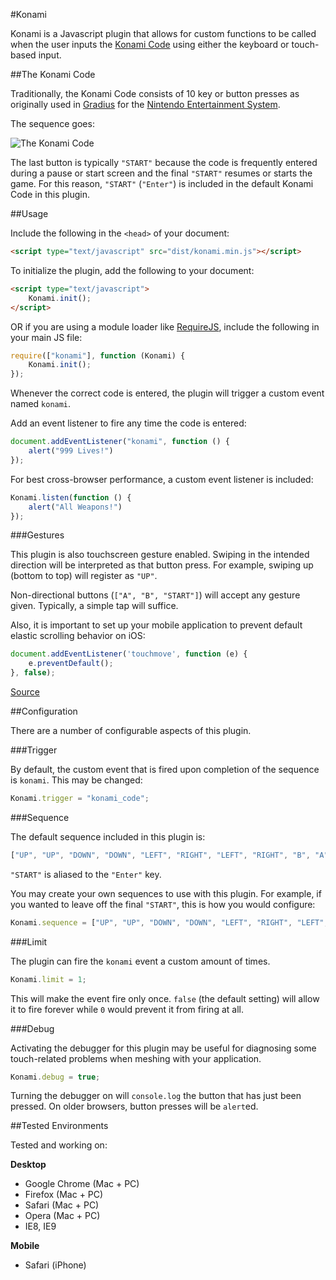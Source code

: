 #Konami

Konami is a Javascript plugin that allows for custom functions to be called when the user inputs the [Konami Code](http://en.wikipedia.org/wiki/Konami_Code) using either the keyboard or touch-based input.

##The Konami Code

Traditionally, the Konami Code consists of 10 key or button presses as originally used in [Gradius](http://en.wikipedia.org/wiki/Gradius) for the [Nintendo Entertainment System](http://en.wikipedia.org/wiki/Nintendo_Entertainment_System).

The sequence goes:

![The Konami Code](http://upload.wikimedia.org/wikipedia/commons/thumb/e/e2/Konami_Code.svg/500px-Konami_Code.svg.png)

The last button is typically `"START"` because the code is frequently entered during a pause or start screen and the final `"START"` resumes or starts the game. For this reason, `"START"` (`"Enter"`) is included in the default Konami Code in this plugin.

##Usage

Include the following in the `<head>` of your document:

```html
<script type="text/javascript" src="dist/konami.min.js"></script>
```

To initialize the plugin, add the following to your document:

```html
<script type="text/javascript">
	Konami.init();
</script>
```

OR if you are using a module loader like [RequireJS](http://requirejs.org/), include the following in your main JS file:

```js
require(["konami"], function (Konami) {
    Konami.init();
});
```

Whenever the correct code is entered, the plugin will trigger a custom event named `konami`.

Add an event listener to fire any time the code is entered:

```js
document.addEventListener("konami", function () {
	alert("999 Lives!")
});
```

For best cross-browser performance, a custom event listener is included:

```js
Konami.listen(function () {
	alert("All Weapons!")
});
```

###Gestures

This plugin is also touchscreen gesture enabled. Swiping in the intended direction will be interpreted as that button press. For example, swiping up (bottom to top) will register as `"UP"`.

Non-directional buttons (`["A", "B", "START"]`) will accept any gesture given. Typically, a simple tap will suffice.

Also, it is important to set up your mobile application to prevent default elastic scrolling behavior on iOS:

```js
document.addEventListener('touchmove', function (e) {
	e.preventDefault();
}, false);
```

[Source](http://www.smilingsouls.net/Blog/20110804114957.html)

##Configuration

There are a number of configurable aspects of this plugin.

###Trigger

By default, the custom event that is fired upon completion of the sequence is `konami`. This may be changed:

```js
Konami.trigger = "konami_code";
```

###Sequence

The default sequence included in this plugin is:

```js
["UP", "UP", "DOWN", "DOWN", "LEFT", "RIGHT", "LEFT", "RIGHT", "B", "A", "START"]
```

`"START"` is aliased to the `"Enter"` key.

You may create your own sequences to use with this plugin. For example, if you wanted to leave off the final `"START"`, this is how you would configure:

```js
Konami.sequence = ["UP", "UP", "DOWN", "DOWN", "LEFT", "RIGHT", "LEFT", "RIGHT", "B", "A"]
```

###Limit

The plugin can fire the `konami` event a custom amount of times.

```js
Konami.limit = 1;
```

This will make the event fire only once. `false` (the default setting) will allow it to fire forever while `0` would prevent it from firing at all.

###Debug

Activating the debugger for this plugin may be useful for diagnosing some touch-related problems when meshing with your application.

```js
Konami.debug = true;
```

Turning the debugger on will `console.log` the button that has just been pressed. On older browsers, button presses will be `alert`ed.

##Tested Environments

Tested and working on:

**Desktop**

*	Google Chrome (Mac + PC)
*	Firefox (Mac + PC)
*	Safari (Mac + PC)
*	Opera (Mac + PC)
*	IE8, IE9

**Mobile**

*	Safari (iPhone)